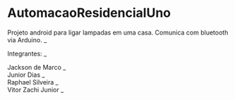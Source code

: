 # AutomacaoResidencialUno

Projeto android para ligar lampadas em uma casa. Comunica com bluetooth via Arduino. _<br />

Integrantes: _<br />

Jackson de Marco _<br />
Junior Dias _<br />
Raphael Silveira _<br />
Vitor Zachi Junior _<br />
